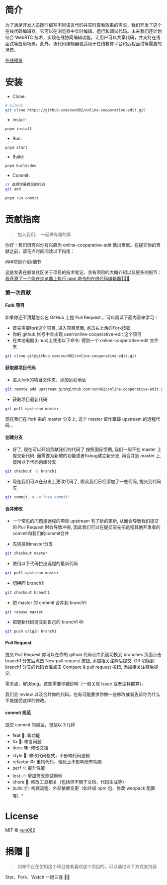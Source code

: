 # 简介

为了满足开发人员随时编写不同语言代码并实时查看效果的需求，我们开发了这个在线代码编辑器。它可以在浏览器中实时编辑、运行和调试代码。未来我们还计划结合 WebRTC 技术，实现在线协同编辑功能，让用户可以共享代码，并支持在线面试等应用场景。此外，该代码编辑器也适用于在线教育平台和远程面试等需要的场景。

[在线预览](https://online-edit.wangblogs.top/)

# 安装

- Clone:

```bash
# GitHub
git clone https://github.com/xun082/online-cooperative-edit.git
```

- Install:

```bash
pnpm install
```

- Run:

```bash
pnpm start
```

- Build:

```bash
pnpm build:dev
```

- Commit:

```bash
// 选择你要提交的代码
git add .

pnpm run commit
```

# 贡献指南

> 加入我们， 一起做有趣的事

你好！我们很高兴你有兴趣为 online-cooperative-edit 做出贡献。在提交你的贡献之前，请花点时间阅读以下指南：

###项目介绍/细节

这是发表在掘金社区关于项目的技术笔记，会有项目的大概介绍以及更多的细节：
[我开源了一个能在浏览器上执行 npm 命令的在线代码编辑器🚩🚩🚩](https://juejin.cn/post/7272869799960281151)

### 第一次贡献

#### Fork 项目

如果你还不清楚怎么在 GitHub 上提 Pull Request ，可以阅读下面内容来学习：

- 首先需要fork这个项目, 进入项目页面, 点击右上角的Fork按钮
- 你的 github 帐号中会出现 user/online-cooperative-edit 这个项目
- 在本地电脑(Linux)上使用以下命令: 得到一个 online-cooperative-edit 文件夹

```bash
git clone git@github.com:xun082/online-cooperative-edit.git
```

#### 获取原项目代码

- 进入fork的项目文件夹，添加远程地址
```bash
git remote add upstream git@github.com:xun082/online-cooperative-edit.git
```

- 获取项目最新代码
```bash
git pull upstream master
```

现在我们在 fork 来的 master 分支上, 这个 master 留作跟踪 upstream 的远程代码...

#### 创建分支
- 好了, 现在可以开始贡献我们的代码了
按照国际惯例, 我们一般不在 master 上提交新代码, 而需要为新增的功能或者fixbug建立新分支, 再合并到 master 上, 使用以下代码创建分支

```bash
git checkout -b branch1
```

- 现在我们可以在分支上更改代码了, 假设我们已经添加了一些代码, 提交到代码库
```bash
git commit -a -m "new commit"
```

#### 合并修改
- 一个常见的问题是远程的项目 upstream 有了新的更新, 从而会导致我们提交的 Pull Request 时会导致冲突, 因此我们可以在提交前先把远程其他开发者的commit和我们的commit合并

- 先切换到master分支
```bash
git checkout master
```

- 使用以下代码拉出远程的最新代码
```bash
git pull upstream master
```

- 切换回 branch1:
```bash
git checkout branch1
```

- 把 master 的 commit 合并到 branch1:
```bash
git rebase master
```

- 把更新代码提交到自己的 branch1 中:
```bash
git push origin branch1
```

#### Pull Request
提交 Pull Request
你可以在你的 github 代码仓库页面切换到 branches 页面点击 branch1 分支后点击 New pull request 按钮, 添加相关注释后提交. OR 切换到 branch1 分支的代码仓库点击 Compare & pull request 按钮, 添加相关注释后提交.

需求点，解决bug。这些需要详细说明（一般关联 issue 或者注释都算）。

我们会 review 以及合并你的代码，也有可能要求你做一些修改或者告诉你为什么不能接受这样的修改。

#### commit 规范
提交 commit 的类型，包括以下几种

- feat 🚀: 新功能
- fix 🧩: 修复问题
- docs 📚: 修改文档
- style 🎨: 修改代码格式，不影响代码逻辑
- refactor ♻️: 重构代码，理论上不影响现有功能
- perf ⚡️: 提升性能
- test ✅: 增加修改测试用例
- chore 🔨: 修改工具相关（包括但不限于文档、代码生成等）
- build 📦️: 构建流程、外部依赖变更（如升级 npm 包、修改 webpack 配置等）"

# License

MIT © [xun082](https://github.com/xun082)

# 捐赠 🍵

> 如果你正在使用这个项目或者喜欢这个项目的，可以通过以下方式支持我

Star、Fork、Watch 一键三连 🚀🚀
